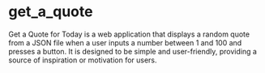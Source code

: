 # get_a_quote
Get a Quote for Today is a web application that displays a random quote from a JSON file when a user inputs a number between 1 and 100 and presses a button. It is designed to be simple and user-friendly, providing a source of inspiration or motivation for users.
